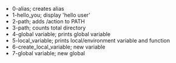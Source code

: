 - 0-alias; creates alias
- 1-hello_you; display 'hello user'
- 2-path; adds /action to PATH
- 3-path; counts total directory
- 4-global variable; prints global variable
- 5-local_variable; prints local/environment variable and function
- 6-create_local_variable; new variable
- 7-global variable; new global
